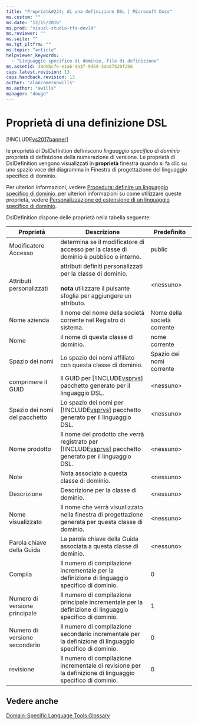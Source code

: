 ```yaml
---
title: "Propriet&#224; di una definizione DSL | Microsoft Docs"
ms.custom: ""
ms.date: "12/15/2016"
ms.prod: "visual-studio-tfs-dev14"
ms.reviewer: ""
ms.suite: ""
ms.tgt_pltfrm: ""
ms.topic: "article"
helpviewer_keywords: 
  - "Linguaggio specifico di dominio, file di definizione"
ms.assetid: 38debcfe-e1a6-4a3f-9d69-3ab07520f2b6
caps.latest.revision: 13
caps.handback.revision: 13
author: "alancameronwills"
ms.author: "awills"
manager: "douge"
---
```

# Propriet&#224; di una definizione DSL
[!INCLUDE[vs2017banner](../code-quality/includes/vs2017banner.md)]

le proprietà di DslDefinition definiscono *linguaggio specifico di dominio* proprietà di definizione della numerazione di versione.  Le proprietà di DslDefinition vengono visualizzati in **proprietà** finestra quando si fa clic su uno spazio voce del diagramma in Finestra di progettazione del linguaggio specifico di dominio.  
  
 Per ulteriori informazioni, vedere [Procedura: definire un linguaggio specifico di dominio](../modeling/how-to-define-a-domain-specific-language.md).  per ulteriori informazioni su come utilizzare queste proprietà, vedere [Personalizzazione ed estensione di un linguaggio specifico di dominio](../modeling/customizing-and-extending-a-domain-specific-language.md).  
  
 DslDefinition dispone delle proprietà nella tabella seguente:  
  
|Proprietà|Descrizione|Predefinito|  
|---------------|-----------------|-----------------|  
|Modificatore Accesso|determina se il modificatore di accesso per la classe di dominio è pubblico o interno.|public|  
|Attributi personalizzati|attributi definiti personalizzati per la classe di dominio.<br /><br /> **nota** utilizzare il pulsante sfoglia per aggiungere un attributo.|\<nessuno\>|  
|Nome azienda|Il nome del nome della società corrente nel Registro di sistema.|Nome della società corrente|  
|Nome|il nome di questa classe di dominio.|nome corrente|  
|Spazio dei nomi|Lo spazio dei nomi affiliato con questa classe di dominio.|Spazio dei nomi corrente|  
|comprimere il GUID|Il GUID per [!INCLUDE[vsprvs](../code-quality/includes/vsprvs_md.md)] pacchetto generato per il linguaggio DSL.|\<nessuno\>|  
|Spazio dei nomi del pacchetto|Lo spazio dei nomi per [!INCLUDE[vsprvs](../code-quality/includes/vsprvs_md.md)] pacchetto generato per il linguaggio DSL.|\<nessuno\>|  
|Nome prodotto|Il nome del prodotto che verrà registrato per [!INCLUDE[vsprvs](../code-quality/includes/vsprvs_md.md)] pacchetto generato per il linguaggio DSL.|\<nessuno\>|  
|Note|Nota associato a questa classe di dominio.|\<nessuno\>|  
|Descrizione|Descrizione per la classe di dominio.|\<nessuno\>|  
|Nome visualizzato|Il nome che verrà visualizzato nella finestra di progettazione generata per questa classe di dominio.|\<nessuno\>|  
|Parola chiave della Guida|La parola chiave della Guida associata a questa classe di dominio.|\<nessuno\>|  
|Compila|Il numero di compilazione incrementale per la definizione di linguaggio specifico di dominio.|0|  
|Numero di versione principale|Il numero di compilazione principale incrementale per la definizione di linguaggio specifico di dominio.|1|  
|Numero di versione secondario|Il numero di compilazione secondario incrementale per la definizione di linguaggio specifico di dominio.|0|  
|revisione|Il numero di compilazione incrementale di revisione per la definizione di linguaggio specifico di dominio.|0|  
  
## Vedere anche  
 [Domain\-Specific Language Tools Glossary](http://msdn.microsoft.com/it-it/ca5e84cb-a315-465c-be24-76aa3df276aa)